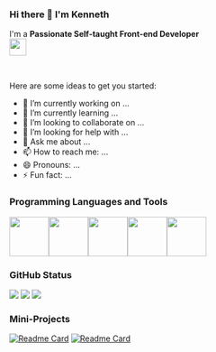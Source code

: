 ### Hi there 👋 I'm Kenneth

I'm a <b>Passionate Self-taught Front-end Developer</b>
<br>
<a href="https://www.linkedin.com/in/kenneth-ornieta">
    <img height="30" src="https://cdn2.iconfinder.com/data/icons/social-icon-3/512/social_style_3_in-306.png"/>
</a>

<br>


Here are some ideas to get you started:

- 🔭 I’m currently working on ...
- 🌱 I’m currently learning ...
- 👯 I’m looking to collaborate on ...
- 🤔 I’m looking for help with ...
- 💬 Ask me about ...
- 📫 How to reach me: ...
- 😄 Pronouns: ...
- ⚡ Fun fact: ...


### Programming Languages and Tools
<img height=70 src="https://cdn.jsdelivr.net/gh/devicons/devicon/icons/html5/html5-original.svg" /><img height=70 src="https://cdn.jsdelivr.net/gh/devicons/devicon/icons/css3/css3-original.svg" /><img height=70 src="https://cdn.jsdelivr.net/gh/devicons/devicon/icons/javascript/javascript-original.svg"/><img height=70 src="https://cdn.jsdelivr.net/gh/devicons/devicon/icons/git/git-plain.svg"/><img height=70 src="https://cdn.jsdelivr.net/gh/devicons/devicon/icons/github/github-original.svg"/>


### GitHub Status

<img src="https://github-readme-stats.vercel.app/api/top-langs?username=ken2213&theme=react"/>
<img src="https://github-readme-streak-stats.herokuapp.com/?user=ken2213&theme=react"/>
<img src="https://github-readme-stats.vercel.app/api?username=ken2213&show_icons=true&theme=react"/>

### Mini-Projects
[![Readme Card](https://github-readme-stats.vercel.app/api/pin/?username=ken2213&theme=react&repo=aesthetic-calculator)](https://github.com/ken2213/aesthetic-calculator)
[![Readme Card](https://github-readme-stats.vercel.app/api/pin/?username=ken2213&theme=react&repo=etch-a-sketch)](https://github.com/ken2213/etch-a-sketch)




